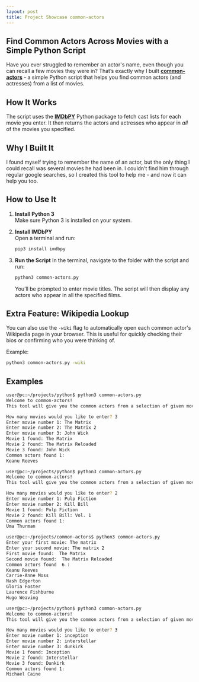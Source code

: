 ```yaml
---
layout: post
title: Project Showcase common-actors
---
```


## Find Common Actors Across Movies with a Simple Python Script

Have you ever struggled to remember an actor's name, even though you can recall a few movies they were in? That’s exactly why I built **[common-actors](https://github.com/HarryHawkins/common-actors)** - a simple Python script that helps you find common actors (and actresses) from a list of movies.

## How It Works

The script uses the **[IMDbPY](https://imdbpy.github.io/)** Python package to fetch cast lists for each movie you enter. It then returns the actors and actresses who appear in *all* of the movies you specified.

## Why I Built It

I found myself trying to remember the name of an actor, but the only thing I could recall was several movies he had been in. I couldn’t find him through regular google searches, so I created this tool to help me - and now it can help you too.

## How to Use It

1. **Install Python 3**  
   Make sure Python 3 is installed on your system.

2. **Install IMDbPY**  
   Open a terminal and run:  
   ```bash
   pip3 install imdbpy
   ````

3. **Run the Script**
   In the terminal, navigate to the folder with the script and run:

   ```bash
   python3 common-actors.py
   ```

   You’ll be prompted to enter movie titles. The script will then display any actors who appear in all the specified films.

## Extra Feature: Wikipedia Lookup

You can also use the `-wiki` flag to automatically open each common actor's Wikipedia page in your browser. This is useful for quickly checking their bios or confirming who you were thinking of.

Example:

```bash
python3 common-actors.py -wiki
```

## Examples

```bash
user@pc:~/projects/python$ python3 common-actors.py 
Welcome to common-actors! 
This tool will give you the common actors from a selection of given movies

How many movies would you like to enter? 3
Enter movie number 1: The Matrix
Enter movie number 2: The Matrix 2
Enter movie number 3: John Wick
Movie 1 found: The Matrix
Movie 2 found: The Matrix Reloaded
Movie 3 found: John Wick
Common actors found 1: 
Keanu Reeves
```

```bash
user@pc:~/projects/python$ python3 common-actors.py 
Welcome to common-actors! 
This tool will give you the common actors from a selection of given movies

How many movies would you like to enter? 2
Enter movie number 1: Pulp Fiction
Enter movie number 2: Kill Bill 
Movie 1 found: Pulp Fiction
Movie 2 found: Kill Bill: Vol. 1
Common actors found 1: 
Uma Thurman
```

```bash
user@pc:~/projects/common-actors$ python3 common-actors.py 
Enter your first movie: The matrix
Enter your second movie: The matrix 2
First movie found:  The Matrix
Second movie found:  The Matrix Reloaded
Common actors found  6 : 
Keanu Reeves
Carrie-Anne Moss
Nash Edgerton
Gloria Foster
Laurence Fishburne
Hugo Weaving
```

```bash
user@pc:~/projects/python$ python3 common-actors.py 
Welcome to common-actors! 
This tool will give you the common actors from a selection of given movies

How many movies would you like to enter? 3    
Enter movie number 1: inception 
Enter movie number 2: interstellar
Enter movie number 3: dunkirk
Movie 1 found: Inception
Movie 2 found: Interstellar
Movie 3 found: Dunkirk
Common actors found 1: 
Michael Caine
```

